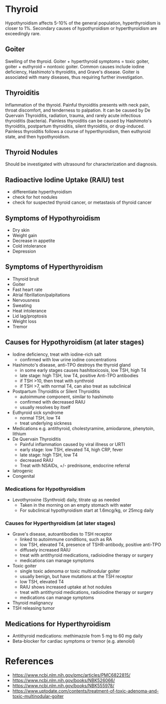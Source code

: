 # Thyroid
Hypothyroidism affects 5-10% of the general population, hyperthyroidism is closer to 1%. Secondary causes of hypothyroidism or hyperthyroidism are exceedingly rare.

## Goiter
Swelling of the thyroid. Goiter + hyperthyroid symptoms = toxic goiter, goiter + euthyroid = nontoxic goiter. Common causes include iodine deficiency, Hashimoto's thyroiditis, and Grave's disease. Goiter is associated with many diseases, thus requiring further investigation.

## Thyroiditis
Inflammation of the thyroid. Painful thyroiditis presents with neck pain, throat discomfort, and tenderness to palpation. It can be caused by De Quervain Thyroiditis, radiation, trauma, and rarely acute infectious thyroiditis (bacteria). Painless thyroiditis can be caused by Hashimoto's thyroiditis, postpartum thyroiditis, silent thyroiditis, or drug-induced. Painless thyroiditis follows a course of hyperthyroidism, then euthyroid state, and then hypothyroidism.

## Thyroid Nodules
Should be investigated with ultrasound for characterization and diagnosis.

## Radioactive Iodine Uptake (RAIU) test
- differentiate hyperthyroidism
- check for hot nodules
- check for suspected thyroid cancer, or metastasis of thyroid cancer

## Symptoms of Hypothyroidism
- Dry skin
- Weight gain
- Decrease in appetite
- Cold intolerance
- Depression

## Symptoms of Hyperthyroidism
- Thyroid bruit
- Goiter
- Fast heart rate
- Atrial fibrillation/palpitations
- Nervousness
- Sweating
- Heat intolerance
- Lid lag/proptosis
- Weight loss
- Tremor

## Causes for Hypothyroidism (at later stages)
- Iodine deficiency, treat with iodine-rich salt
  - confirmed with low urine iodine concentrations
- Hashimoto's disease, anti-TPO destroys the thyroid gland
  - in some early stages causes hashitoxicosis, low TSH, high T4
  - late stage: high TSH, low T4, positive Anti-TPO antibodies
  - if TSH >10, then treat with synthroid
  - if TSH >7, with normal T4, can also treat as subclinical
- Postpartum Thyroiditis or Silent Thyroiditis
  - autoimmune component, similar to hashimoto
  - confirmed with decreased RAIU
  - usually resolves by itself
- Euthyroid sick syndrome
  - normal TSH, low T4
  - treat underlying sickness
- Medications e.g. antithyroid, cholestyramine, amiodarone, phenytoin, lithium
- De Quervain Thyroiditis
  - Painful inflammation caused by viral illness or URTI
  - early stage: low TSH, elevated T4, high CRP, fever
  - late stage: high TSH, low T4
  - decreased RAIU
  - Treat with NSAIDs, +/- prednisone, endocrine referral
- Iatrogenic
- Congenital

### Medications for Hypothyroidism
- Levothyroxine (Synthroid) daily, titrate up as needed
  - Taken in the morning on an empty stomach with water
  - For subclinical hypothyroidism start at 1.6mcg/kg, or 25mcg daily

### Causes for Hyperthyroidism (at later stages)
- Grave's disease, autoantibodies to TSH receptor
  - linked to autoimmune conditions, such as RA
  - low TSH, elevated T4, presence of TSHR-antibody, positive anti-TPO
  - diffusely increased RAIU
  - treat with antithyroid medications, radioiodine therapy or surgery
  - medications can manage symptoms
- Toxic goiter
  - single toxic adenoma or toxic multinodular goiter
  - usually benign, but have mutations at the TSH receptor
  - low TSH, elevated T4
  - RAIU shows increased uptake at hot nodules
  - treat with antithyroid medications, radioiodine therapy or surgery
  - medications can manage symptoms
- Thyroid malignancy
- TSH releasing tumor

## Medications for Hyperthyroidism
- Antithyroid medications: methimazole from 5 mg to 60 mg daily
- Beta-blocker for cardiac symptoms or tremor (e.g. atenolol)

# References
- https://www.ncbi.nlm.nih.gov/pmc/articles/PMC6822815/
- https://www.ncbi.nlm.nih.gov/books/NBK526066/
- https://www.ncbi.nlm.nih.gov/books/NBK555978/
- https://www.uptodate.com/contents/treatment-of-toxic-adenoma-and-toxic-multinodular-goiter
